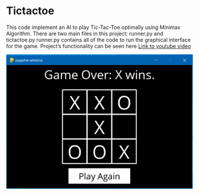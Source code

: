 # Tictactoe
This code implement an AI to play Tic-Tac-Toe optimally using Minimax Algorithm.
There are two main files in this project: runner.py and tictactoe.py 
runner.py contains all of the code to run the graphical interface for the game. Project’s functionality can be seen here [Link to youtube video](https://youtu.be/5rPSBdH6ans)

![](images/Annotation%202020-08-26%20165052.png)

